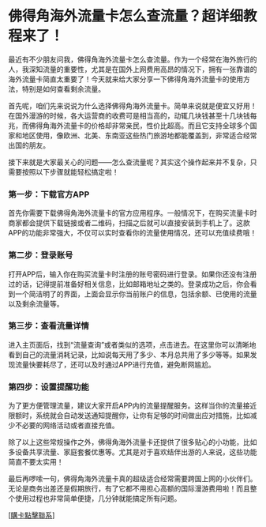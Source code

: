 # 佛得角海外流量卡怎么查流量？超详细教程来了！

最近有不少朋友问我，佛得角海外流量卡怎么查流量。作为一个经常在海外旅行的人，我深知流量的重要性，尤其是在国外上网费用高昂的情况下，拥有一张靠谱的海外流量卡简直太重要了！今天就来给大家分享一下佛得角海外流量卡的使用方法，特别是如何查看剩余流量。

首先呢，咱们先来说说为什么选择佛得角海外流量卡。简单来说就是便宜又好用！在国外漫游的时候，各大运营商的收费可是相当高的，动辄几块钱甚至十几块钱每兆，而佛得角海外流量卡的价格却非常亲民，性价比超高。而且它支持全球多个国家和地区使用，像欧洲、北美、东南亚这些热门旅游地都能覆盖到，非常适合经常出国的朋友。

接下来就是大家最关心的问题——怎么查流量呢？其实这个操作起来并不复杂，只需要按照以下步骤就能轻松搞定啦！

### 第一步：下载官方APP

首先你需要下载佛得角海外流量卡的官方应用程序。一般情况下，在购买流量卡时商家都会提供下载链接或者二维码，扫描之后就可以直接安装到手机上了。这款APP的功能非常强大，不仅可以实时查看你的流量使用情况，还可以充值续费哦！

### 第二步：登录账号

打开APP后，输入你在购买流量卡时注册的账号密码进行登录。如果你还没有注册过的话，记得提前准备好相关信息，比如邮箱地址之类的。登录成功之后，你会看到一个简洁明了的界面，上面会显示你当前账户的信息，包括余额、已使用的流量以及剩余流量等。

### 第三步：查看流量详情

进入主页面后，找到“流量查询”或者类似的选项，点击进去。在这里你可以清晰地看到自己的流量消耗记录，比如说每天用了多少、本月总共用了多少等等。如果发现流量快要耗尽了，还可以及时通过APP进行充值，避免断网尴尬。

### 第四步：设置提醒功能

为了更方便管理流量，建议大家开启APP内的流量提醒服务。这样当你的流量接近限额时，系统就会自动发送通知提醒你，让你有足够的时间做出应对措施，比如减少不必要的网络活动或者直接充值。

除了以上这些常规操作之外，佛得角海外流量卡还提供了很多贴心的小功能，比如多设备共享流量、家庭套餐优惠等。尤其是对于喜欢结伴出游的人来说，这些功能简直不要太实用！

最后再啰嗦一句，佛得角海外流量卡真的超级适合经常需要跨国上网的小伙伴们。无论是商务出差还是假期旅行，有了它都不用担心高额的国际漫游费用啦！而且整个使用过程也非常简单便捷，几分钟就能搞定所有问题。

[[購卡點擊聯系](https://t.me/s/esim1088)]